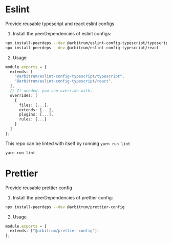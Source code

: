 # Eslint

Provide reusable typescript and react eslint configs

1. Install the peerDependencies of eslint configs:

```sh
npx install-peerdeps --dev @arbitrum/eslint-config-typescript/typescript
npx install-peerdeps --dev @arbitrum/eslint-config-typescript/react
```

2. Usage

```ts
module.exports = {
  extends: [
    "@arbitrum/eslint-config-typescript/typescript",
    "@arbitrum/eslint-config-typescript/react",
  ],
  // If needed, you can override with:
  overrides: [
    {
      files: [...],
      extends: [...],
      plugins: [...],
      rules: {...}
    }
  ]
};
```

This repo can be linted with itself by running `yarn run lint`

```sh
yarn run lint
```

# Prettier

Provide reusable prettier config

1. Install the peerDependencies of prettier config:

```sh
npx install-peerdeps --dev @arbitrum/prettier-config
```

2. Usage

```ts
module.exports = {
  extends: ["@arbitrum/prettier-config"],
};
```
